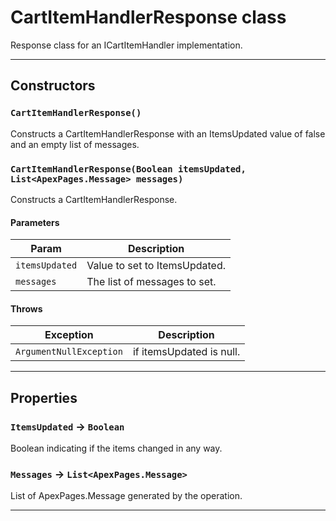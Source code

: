 # CartItemHandlerResponse class

Response class for an ICartItemHandler implementation.

---
## Constructors
### `CartItemHandlerResponse()`

Constructs a CartItemHandlerResponse with an ItemsUpdated value of false and an empty list of messages.
### `CartItemHandlerResponse(Boolean itemsUpdated, List<ApexPages.Message> messages)`

Constructs a CartItemHandlerResponse.
#### Parameters
|Param|Description|
|-----|-----------|
|`itemsUpdated` |  Value to set to ItemsUpdated. |
|`messages` |  The list of messages to set. |

#### Throws
|Exception|Description|
|---------|-----------|
|`ArgumentNullException` |  if itemsUpdated is null. |

---
## Properties

### `ItemsUpdated` → `Boolean`

Boolean indicating if the items changed in any way.

### `Messages` → `List<ApexPages.Message>`

List of ApexPages.Message generated by the operation.

---
